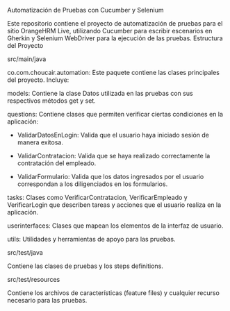 Automatización de Pruebas con Cucumber y Selenium

Este repositorio contiene el proyecto de automatización de pruebas para el sitio OrangeHRM Live, utilizando Cucumber para escribir escenarios en Gherkin y Selenium WebDriver para la ejecución de las pruebas.
Estructura del Proyecto

src/main/java

co.com.choucair.automation: Este paquete contiene las clases principales del proyecto. Incluye:

 models: Contiene la clase Datos utilizada en las pruebas con sus respectivos métodos get y set.

questions: Contiene clases que permiten verificar ciertas condiciones en la aplicación:

  - ValidarDatosEnLogin: Valida que el usuario haya iniciado sesión de manera exitosa.

  - ValidarContratacion: Valida que se haya realizado correctamente la contratación del empleado.

   - ValidarFormulario: Valida que los datos ingresados por el usuario correspondan a los diligenciados en los formularios.

tasks: Clases como VerificarContratacion, VerificarEmpleado y VerificarLogin que describen tareas y acciones que el usuario realiza en la aplicación.

userinterfaces: Clases que mapean los elementos de la interfaz de usuario.

utils: Utilidades y herramientas de apoyo para las pruebas.

src/test/java

Contiene las clases de pruebas y los steps definitions.

src/test/resources

Contiene los archivos de características (feature files) y cualquier recurso necesario para las pruebas.
